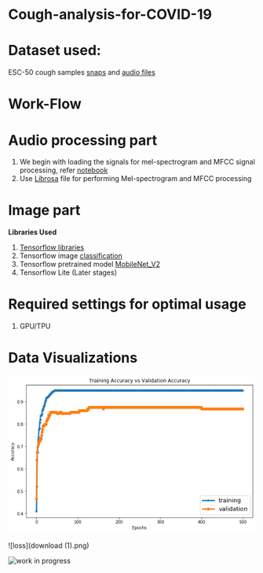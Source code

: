 # Cough-analysis-for-COVID-19
# Dataset used:

ESC-50 cough samples [snaps](https://www.kaggle.com/kartikay99k/cough-detection) and [audio files](https://www.kaggle.com/mmoreaux/environmental-sound-classification-50)

# Work-Flow
# Audio processing part
1. We begin with loading the signals for mel-spectrogram and MFCC signal processing, refer [notebook](signal_processing.ipynb)
2. Use [Librosa](https://librosa.org/librosa/) file for performing Mel-spectrogram and MFCC processing

# Image part

**Libraries Used**
1. [Tensorflow libraries](https://tensorflow.org/)
2. Tensorflow image [classification](https://www.tensorflow.org/tutorials/images/classification)
3. Tensorflow pretrained model [MobileNet_V2](https://www.tensorflow.org/api_docs/python/tf/keras/applications/MobileNetV2)
4. Tensorflow Lite (Later stages)

# Required settings for optimal usage
1. GPU/TPU

# Data Visualizations

![metrics](download.png)

![loss](download (1).png)

![work in progress](https://image.shutterstock.com/z/stock-vector-caution-work-in-progress-image-1473524501.jpg)
